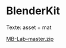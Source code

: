 # BlenderKit

Texte: asset + mat

[MB-Lab-master.zip](BlenderKit%20576bb0d8780e44d29203583abc3809ae/MB-Lab-master.zip)